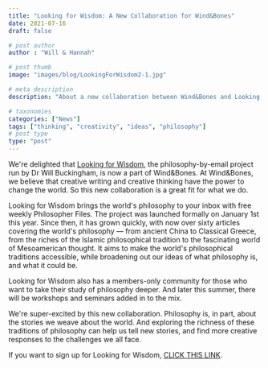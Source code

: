 ```yaml
---
title: "Looking for Wisdom: A New Collaboration for Wind&Bones"
date: 2021-07-16
draft: false

# post author
author : "Will & Hannah"

# post thumb
image: "images/blog/LookingForWisdom2-1.jpg"

# meta description
description: "About a new collaboration between Wind&Bones and Looking for Wisdom, a project that brings the world's philosophy straight to your inbox"

# taxonomies
categories: ["News"]
tags: ["thinking", "creativity", "ideas", "philosophy"]
# post type
type: "post"
---
```


We're delighted that [Looking for Wisdom](https://www.lookingforwisdom.com), the philosophy-by-email project run by Dr Will Buckingham, is now a part of Wind&Bones. At Wind&Bones, we believe that creative writing and creative thinking have the power to change the world. So this new collaboration is a great fit for what we do.

Looking for Wisdom brings the world's philosophy to your inbox with free weekly Philosopher Files. The project was launched formally on January 1st this year. Since then, it has grown quickly, with now over sixty articles covering the world's philosophy — from ancient China to Classical Greece, from the riches of the Islamic philosophical tradition to the fascinating world of Mesoamerican thought. It aims to make the world's philosophical traditions accessible, while broadening out our ideas of what philosophy is, and what it could be.

Looking for Wisdom also has a members-only community for those who want to take their study of philosophy deeper. And later this summer, there will be workshops and seminars added in to the mix.

We're super-excited by this new collaboration. Philosophy is, in part, about the stories we weave about the world. And exploring the richness of these traditions of philosophy can help us tell new stories, and find more creative responses to the challenges we all face.

If you want to sign up for Looking for Wisdom, [CLICK THIS LINK](https://join.lookingforwisdom.com/).